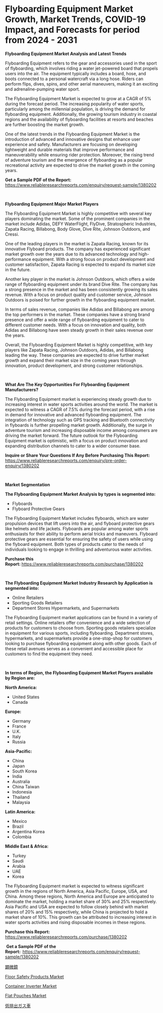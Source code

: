 <p><h1>Flyboarding Equipment Market Growth, Market Trends, COVID-19 Impact, and Forecasts for period from 2024 - 2031</h1></p><p><strong>Flyboarding Equipment Market Analysis and Latest Trends</strong></p>
<p><p>Flyboarding Equipment refers to the gear and accessories used in the sport of flyboarding, which involves riding a water jet-powered board that propels users into the air. The equipment typically includes a board, hose, and boots connected to a personal watercraft via a long hose. Riders can perform flips, dives, spins, and other aerial maneuvers, making it an exciting and adrenaline-pumping water sport.</p><p>The Flyboarding Equipment Market is expected to grow at a CAGR of 5% during the forecast period. The increasing popularity of water sports, particularly among the millennial population, is driving the demand for flyboarding equipment. Additionally, the growing tourism industry in coastal regions and the availability of flyboarding facilities at resorts and beaches are further boosting the market growth.</p><p>One of the latest trends in the Flyboarding Equipment Market is the introduction of advanced and innovative designs that enhance user experience and safety. Manufacturers are focusing on developing lightweight and durable materials that improve performance and maneuverability while ensuring rider protection. Moreover, the rising trend of adventure tourism and the emergence of flyboarding as a popular recreational activity are expected to drive the market growth in the coming years.</p></p>
<p><strong>Get a Sample PDF of the Report:&nbsp;</strong> <a href="https://www.reliableresearchreports.com/enquiry/request-sample/1380202">https://www.reliableresearchreports.com/enquiry/request-sample/1380202</a></p>
<p>&nbsp;</p>
<p><strong>Flyboarding Equipment Major Market Players</strong></p>
<p><p>The Flyboarding Equipment Market is highly competitive with several key players dominating the market. Some of the prominent companies in the market include Adidas, DEFY WaterFlight, FlyDive, Stratospheric Industries, Zapata Racing, Billabong, Body Glove, Dive Rite, Johnson Outdoors, and Cressi.</p><p>One of the leading players in the market is Zapata Racing, known for its innovative Flyboard products. The company has experienced significant market growth over the years due to its advanced technology and high-performance equipment. With a strong focus on product development and customer satisfaction, Zapata Racing is expected to expand its market size in the future.</p><p>Another key player in the market is Johnson Outdoors, which offers a wide range of flyboarding equipment under its brand Dive Rite. The company has a strong presence in the market and has been consistently growing its sales revenue. With a focus on product quality and customer service, Johnson Outdoors is poised for further growth in the flyboarding equipment market.</p><p>In terms of sales revenue, companies like Adidas and Billabong are among the top performers in the market. These companies have a strong brand presence and offer a wide range of flyboarding equipment to cater to different customer needs. With a focus on innovation and quality, both Adidas and Billabong have seen steady growth in their sales revenue over the years.</p><p>Overall, the Flyboarding Equipment Market is highly competitive, with key players like Zapata Racing, Johnson Outdoors, Adidas, and Billabong leading the way. These companies are expected to drive further market growth and expand their market size in the coming years through innovation, product development, and strong customer relationships.</p></p>
<p>&nbsp;</p>
<p><strong>What Are The Key Opportunities For Flyboarding Equipment Manufacturers?</strong></p>
<p><p>The Flyboarding Equipment market is experiencing steady growth due to increasing interest in water sports activities around the world. The market is expected to witness a CAGR of 7.5% during the forecast period, with a rise in demand for innovative and advanced flyboarding equipment. The integration of technology such as GPS tracking and Bluetooth connectivity in flyboards is further propelling market growth. Additionally, the surge in adventure tourism and increasing disposable income among consumers are driving the market forward. The future outlook for the Flyboarding Equipment market is optimistic, with a focus on product innovation and expanding distribution channels to cater to a wider consumer base.</p></p>
<p><strong>Inquire or Share Your Questions If Any Before Purchasing This Report:</strong> <a href="https://www.reliableresearchreports.com/enquiry/pre-order-enquiry/1380202">https://www.reliableresearchreports.com/enquiry/pre-order-enquiry/1380202</a></p>
<p>&nbsp;</p>
<p><strong>Market Segmentation</strong></p>
<p><strong>The Flyboarding Equipment Market Analysis by types is segmented into:</strong></p>
<p><ul><li>Flyboards</li><li>Flyboard Protective Gears</li></ul></p>
<p><p>The Flyboarding Equipment Market includes flyboards, which are water propulsion devices that lift users into the air, and flyboard protective gears like helmets and life jackets. Flyboards are popular among water sports enthusiasts for their ability to perform aerial tricks and maneuvers. Flyboard protective gears are essential for ensuring the safety of users while using the flyboard equipment. Both types of products cater to the needs of individuals looking to engage in thrilling and adventurous water activities.</p></p>
<p><strong>Purchase this Report:&nbsp;</strong><a href="https://www.reliableresearchreports.com/purchase/1380202">https://www.reliableresearchreports.com/purchase/1380202</a></p>
<p>&nbsp;</p>
<p><strong>The Flyboarding Equipment Market Industry Research by Application is segmented into:</strong></p>
<p><ul><li>Online Retailers</li><li>Sporting Goods Retailers</li><li>Department Stores Hypermarkets, and Supermarkets</li></ul></p>
<p><p>The Flyboarding Equipment market applications can be found in a variety of retail settings. Online retailers offer convenience and a wide selection of products for customers to choose from. Sporting goods retailers specialize in equipment for various sports, including flyboarding. Department stores, hypermarkets, and supermarkets provide a one-stop-shop for customers looking to purchase flyboarding equipment along with other goods. Each of these retail avenues serves as a convenient and accessible place for customers to find the equipment they need.</p></p>
<p>&nbsp;</p>
<p><strong>In terms of Region, the Flyboarding Equipment Market Players available by Region are:</strong></p>
<p>
    <p> <strong> North America: </strong>
        <ul>
            <li>United States</li>
            <li>Canada</li>
        </ul>
        </p> 
    <p> <strong> Europe: </strong>
        <ul>
            <li>Germany</li>
            <li>France</li>
            <li>U.K.</li>
            <li>Italy</li>
            <li>Russia</li>
        </ul>
        </p> 
    <p> <strong> Asia-Pacific: </strong>
        <ul>
            <li>China</li>
            <li>Japan</li>
            <li>South Korea</li>
            <li>India</li>
            <li>Australia</li>
            <li>China Taiwan</li>
            <li>Indonesia</li>
            <li>Thailand</li>
            <li>Malaysia</li>
        </ul>
        </p> 
    <p> <strong> Latin America: </strong>
        <ul>
            <li>Mexico</li>
            <li>Brazil</li>
            <li>Argentina Korea</li>
            <li>Colombia</li>
        </ul>
        </p> 
    <p> <strong> Middle East & Africa: </strong>
        <ul>
            <li>Turkey</li>
            <li>Saudi</li>
            <li>Arabia</li>
            <li>UAE</li>
            <li>Korea</li>
        </ul>
    </p>
    </p>
<p><p>The Flyboarding Equipment market is expected to witness significant growth in the regions of North America, Asia Pacific, Europe, USA, and China. Among these regions, North America and Europe are anticipated to dominate the market, holding a market share of 30% and 25% respectively. Asia Pacific and USA are expected to follow closely behind with market shares of 20% and 15% respectively, while China is projected to hold a market share of 10%. This growth can be attributed to increasing interest in water sports activities and rising disposable incomes in these regions.</p></p>
<p><strong>Purchase this Report: </strong><a href="https://www.reliableresearchreports.com/purchase/1380202">https://www.reliableresearchreports.com/purchase/1380202</a></p>
<p>&nbsp;<strong>Get a Sample PDF of the Report:&nbsp;&nbsp;</strong><a href="https://www.reliableresearchreports.com/enquiry/request-sample/1380202">https://www.reliableresearchreports.com/enquiry/request-sample/1380202</a></p>
<p><strong></strong></p>
<p><p><a href="https://github.com/EstelWisozk1/Market-Research-Report-List-1/blob/main/14707445416.md">顕微鏡</a></p><p><a href="https://github.com/Hazelklievgspy6vdcsmu106w/Market-Research-Report-List-1/blob/main/floor-safety-products-market.md">Floor Safety Products Market</a></p><p><a href="https://issuu.com/reportprime-2/docs/container-inverter-market-size-2030.pptx">Container Inverter Market</a></p><p><a href="https://github.com/lubmix/Market-Research-Report-List-1/blob/main/flat-pouches-market.md">Flat Pouches Market</a></p><p><a href="https://github.com/lrlmopnhwd79300/Market-Research-Report-List-1/blob/main/77248355415.md">低排出ガス車</a></p></p>
